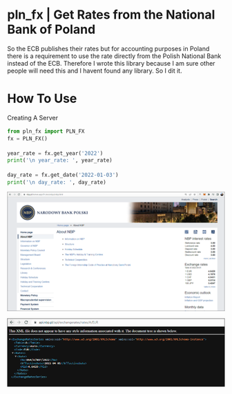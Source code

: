 # pln_fx | Get Rates from the National Bank of Poland

So the ECB publishes their rates but for accounting purposes in Poland there is a requirement to use the rate directly from the Polish National Bank instead of the ECB. Therefore I wrote this library because I am sure other people will need this and I havent found any library. So I dit it.

# How To Use

Creating A Server

```python
from pln_fx import PLN_FX
fx = PLN_FX()

year_rate = fx.get_year('2022')
print('\n year_rate: ', year_rate)

day_rate = fx.get_date('2022-01-03')
print('\n day_rate: ', day_rate)

```

![alt text](https://github.com/stephansemerad/National-Bank-of-Poland-Rates/blob/master/pln/overview.png)

![alt text](https://github.com/stephansemerad/National-Bank-of-Poland-Rates/blob/master/pln/api.png)
